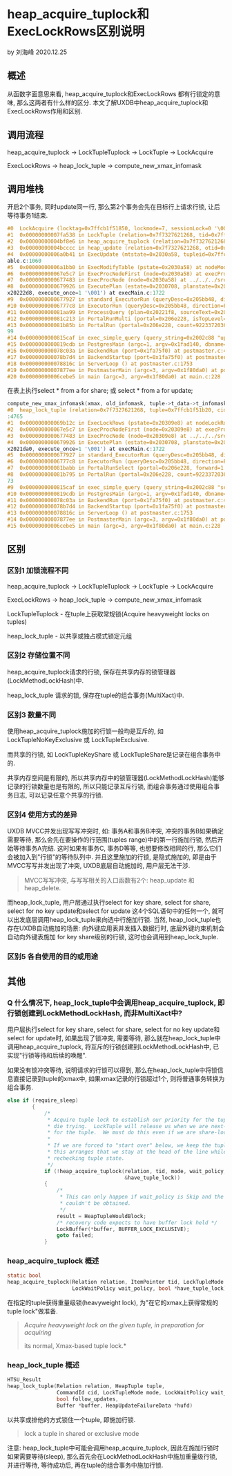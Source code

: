 # heap_acquire_tuplock和ExecLockRows区别说明

by 刘海峰 2020.12.25

## 概述

从函数字面意思来看, heap_acquire_tuplock和ExecLockRows 都有行锁定的意味, 那么这两者有什么样的区分. 本文了解UXDB中heap_acquire_tuplock和ExecLockRows作用和区别.

## 调用流程

heap_acquire_tuplock -> LockTupleTuplock -> LockTuple -> LockAcquire

ExecLockRows -> heap_lock_tuple -> compute_new_xmax_infomask

## 调用堆栈

开启2个事务, 同时update同一行, 那么第2个事务会先在目标行上请求行锁, 让后等待事务1结束.

```c
#0  LockAcquire (locktag=0x7ffcb1f51850, lockmode=7, sessionLock=0 '\000', dontWait=0 '\000') at lock.c:709
#1  0x00000000007fa538 in LockTuple (relation=0x7f7327621268, tid=0x7ffcb1f51914, lockmode=7) at lmgr.c:466
#2  0x00000000004bf8e6 in heap_acquire_tuplock (relation=0x7f7327621268, tid=0x7ffcb1f51914, mode=LockTupleNoKeyExclusive, wait_policy=LockWaitBlock, have_tuple_lock=0x7ffcb1f51903 "") at heapam.c:5434
#3  0x00000000004bcccc in heap_update (relation=0x7f7327621268, otid=0x7ffcb1f51b12, newtup=0x2032680, cid=0, crosscheck=0x0, wait=1 '\001', hufd=0x7ffcb1f51a60, lockmode=0x7ffcb1f51a5c) at heapam.c:3850
#4  0x00000000006a0b41 in ExecUpdate (mtstate=0x2030a58, tupleid=0x7ffcb1f51b12, oldtuple=0x0, slot=0x20321e0, planSlot=0x2031808, epqstate=0x2030b08, estate=0x2030708, canSetTag=1 '\001') at nodeModifyT
able.c:1060
#5  0x00000000006a1bb0 in ExecModifyTable (pstate=0x2030a58) at nodeModifyTable.c:1773
#6  0x000000000067e5c7 in ExecProcNodeFirst (node=0x2030a58) at execProcnode.c:430
#7  0x0000000000677483 in ExecProcNode (node=0x2030a58) at ../../../src/include/executor/executor.h:250
#8  0x0000000000679926 in ExecutePlan (estate=0x2030708, planstate=0x2030a58, use_parallel_mode=0 '\000', operation=CMD_UPDATE, sendTuples=0 '\000', numberTuples=0, direction=ForwardScanDirection, dest=0
x20222d8, execute_once=1 '\001') at execMain.c:1722
#9  0x0000000000677927 in standard_ExecutorRun (queryDesc=0x205bb48, direction=ForwardScanDirection, count=0, execute_once=1 '\001') at execMain.c:363
#10 0x00000000006777c8 in ExecutorRun (queryDesc=0x205bb48, direction=ForwardScanDirection, count=0, execute_once=1 '\001') at execMain.c:306
#11 0x000000000081aa99 in ProcessQuery (plan=0x20221f8, sourceText=0x2002c88 "update a set info=1 where id=1;", params=0x0, queryEnv=0x0, dest=0x20222d8, completionTag=0x7ffcb1f51f00 "") at pquery.c:161
#12 0x000000000081c213 in PortalRunMulti (portal=0x206e228, isTopLevel=1 '\001', setHoldSnapshot=0 '\000', dest=0x20222d8, altdest=0x20222d8, completionTag=0x7ffcb1f51f00 "") at pquery.c:1286
#13 0x000000000081b85b in PortalRun (portal=0x206e228, count=9223372036854775807, isTopLevel=1 '\001', run_once=1 '\001', dest=0x20222d8, altdest=0x20222d8, completionTag=0x7ffcb1f51f00 "") at pquery.c:7
99
#14 0x0000000000815caf in exec_simple_query (query_string=0x2002c88 "update a set info=1 where id=1;") at postgres.c:1144
#15 0x0000000000819cdb in PostgresMain (argc=1, argv=0x1fad140, dbname=0x1fad038 "postgres", username=0x1fad018 "postgres") at postgres.c:4133
#16 0x000000000078c03a in BackendRun (port=0x1fa75f0) at postmaster.c:4357
#17 0x000000000078b7d4 in BackendStartup (port=0x1fa75f0) at postmaster.c:4029
#18 0x000000000078816c in ServerLoop () at postmaster.c:1753
#19 0x00000000007877ee in PostmasterMain (argc=3, argv=0x1f80da0) at postmaster.c:1361
#20 0x00000000006cebe5 in main (argc=3, argv=0x1f80da0) at main.c:228
```



在表上执行select * from a for share;  或 select * from a for update;

```c
compute_new_xmax_infomask(xmax, old_infomask, tuple->t_data->t_infomask2,                           				GetCurrentTransactionId(), mode, false, &xid, &new_infomask, &new_infomask2);
#0  heap_lock_tuple (relation=0x7f7327621268, tuple=0x7ffcb1f51b20, cid=0, mode=LockTupleShare, wait_policy=LockWaitBlock, follow_updates=1 '\001', buffer=0x7ffcb1f51b1c, hufd=0x7ffcb1f51b00) at heapam.c
:4765
#1  0x000000000069b12c in ExecLockRows (pstate=0x20309e8) at nodeLockRows.c:183
#2  0x000000000067e5c7 in ExecProcNodeFirst (node=0x20309e8) at execProcnode.c:430
#3  0x0000000000677483 in ExecProcNode (node=0x20309e8) at ../../../src/include/executor/executor.h:250
#4  0x0000000000679926 in ExecutePlan (estate=0x2030708, planstate=0x20309e8, use_parallel_mode=0 '\000', operation=CMD_SELECT, sendTuples=1 '\001', numberTuples=0, direction=ForwardScanDirection, dest=0
x2021da0, execute_once=1 '\001') at execMain.c:1722
#5  0x0000000000677927 in standard_ExecutorRun (queryDesc=0x205bb48, direction=ForwardScanDirection, count=0, execute_once=1 '\001') at execMain.c:363
#6  0x00000000006777c8 in ExecutorRun (queryDesc=0x205bb48, direction=ForwardScanDirection, count=0, execute_once=1 '\001') at execMain.c:306
#7  0x000000000081babb in PortalRunSelect (portal=0x206e228, forward=1 '\001', count=0, dest=0x2021da0) at pquery.c:932
#8  0x000000000081b795 in PortalRun (portal=0x206e228, count=9223372036854775807, isTopLevel=1 '\001', run_once=1 '\001', dest=0x2021da0, altdest=0x2021da0, completionTag=0x7ffcb1f51f00 "") at pquery.c:7
73
#9  0x0000000000815caf in exec_simple_query (query_string=0x2002c88 "select * from a for share;") at postgres.c:1144
#10 0x0000000000819cdb in PostgresMain (argc=1, argv=0x1fad140, dbname=0x1fad038 "postgres", username=0x1fad018 "postgres") at postgres.c:4133
#11 0x000000000078c03a in BackendRun (port=0x1fa75f0) at postmaster.c:4357
#12 0x000000000078b7d4 in BackendStartup (port=0x1fa75f0) at postmaster.c:4029
#13 0x000000000078816c in ServerLoop () at postmaster.c:1753
#14 0x00000000007877ee in PostmasterMain (argc=3, argv=0x1f80da0) at postmaster.c:1361
#15 0x00000000006cebe5 in main (argc=3, argv=0x1f80da0) at main.c:228

```

## 区别

### 区别1 加锁流程不同

heap_acquire_tuplock -> LockTupleTuplock -> LockTuple -> LockAcquire

ExecLockRows -> heap_lock_tuple -> compute_new_xmax_infomask

LockTupleTuplock - 在tuple上获取常规锁(Acquire heavyweight locks on tuples)

heap_lock_tuple - 以共享或独占模式锁定元组

### 区别2 存储位置不同

heap_acquire_tuplock请求的行锁, 保存在共享内存的锁管理器(LockMethodLockHash)中.

heap_lock_tuple  请求的锁, 保存在tuple的组合事务(MultiXact)中.

### 区别3 数量不同

使用heap_acquire_tuplock施加的行锁一般均是互斥的, 如LockTupleNoKeyExclusive 或 LockTupleExclusive.

而共享的行锁, 如 LockTupleKeyShare 或 LockTupleShare是记录在组合事务中的.

共享内存空间是有限的, 所以共享内存中的锁管理器(LockMethodLockHash)能够记录的行锁数量也是有限的, 所以只能记录互斥行锁, 而组合事务通过使用组合事务日志, 可以记录任意个共享的行锁.

### 区别4 使用方式的差异

UXDB MVCC并发出现写写冲突时,  如: 事务A和事务B冲突, 冲突的事务B如果确定需要等待, 那么会先在要操作的行范围(tuples range)中的第一行施加行锁, 然后开始等待事务A完结. 这时如果有事务C, 事务D等等, 也想要修改相同的行, 那么它们会被加入到"行锁"的等待队列中. 并且这里施加的行锁, 是隐式施加的, 即是由于MVCC写写并发出现了冲突, UXDB底层自动施加的, 用户层无法干涉.

> MVCC写写冲突, 与写写相关的入口函数有2个:  heap_update 和 heap_delete.

而heap_lock_tuple, 用户层通过执行select for key share, select for share, select for no key update和select for update 这4个SQL语句中的任何一个, 就可以出发底层调用heap_lock_tuple来向选中行施加行锁.  当然, heap_lock_tuple也存在UXDB自动施加的场景: 向外键应用表并发插入数据行时, 底层外键约束机制会自动向外键表施加 for key share级别的行锁, 这时也会调用到heap_lock_tuple.

### 区别5 各自使用的目的或用途



## 其他

### Q 什么情况下, heap_lock_tuple中会调用heap_acquire_tuplock, 即行锁创建到LockMethodLockHash, 而非MultiXact中?

用户层执行select for key share, select for share, select for no key update和select for update时, 如果出现了锁冲突, 需要等待, 那么就在heap_lock_tuple中调用heap_acquire_tuplock, 将互斥的行锁创建到LockMethodLockHash中, 已实现"行锁等待和后续的唤醒".

如果没有锁冲突等待, 说明请求的行锁可以得到, 那么在heap_lock_tuple中将锁信息直接记录到tuple的xmax中, 如果xmax记录的行锁超过1个, 则将普通事务转换为组合事务.

```c
else if (require_sleep)
		{
			/*
			 * Acquire tuple lock to establish our priority for the tuple, or
			 * die trying.  LockTuple will release us when we are next-in-line
			 * for the tuple.  We must do this even if we are share-locking.
			 *
			 * If we are forced to "start over" below, we keep the tuple lock;
			 * this arranges that we stay at the head of the line while
			 * rechecking tuple state.
			 */
			if (!heap_acquire_tuplock(relation, tid, mode, wait_policy,
									  &have_tuple_lock))
			{
				/*
				 * This can only happen if wait_policy is Skip and the lock
				 * couldn't be obtained.
				 */
				result = HeapTupleWouldBlock;
				/* recovery code expects to have buffer lock held */
				LockBuffer(*buffer, BUFFER_LOCK_EXCLUSIVE);
				goto failed;
			}
```

### heap_acquire_tuplock 概述

```c
static bool
heap_acquire_tuplock(Relation relation, ItemPointer tid, LockTupleMode mode,
					 LockWaitPolicy wait_policy, bool *have_tuple_lock)
```

在指定的tuple获得重量级锁(heavyweight lock), 为"在它的xmax上获得常规的tuple lock"做准备.

> *Acquire heavyweight lock on the given tuple, in preparation for acquiring*
>
>  its normal, Xmax-based tuple lock.*

### heap_lock_tuple 概述

```c
HTSU_Result
heap_lock_tuple(Relation relation, HeapTuple tuple,
				CommandId cid, LockTupleMode mode, LockWaitPolicy wait_policy,
				bool follow_updates,
				Buffer *buffer, HeapUpdateFailureData *hufd)
```

以共享或排他的方式锁住一个tuple, 即施加行锁.

> lock a tuple in shared or exclusive mode

注意: heap_lock_tuple中可能会调用heap_acquire_tuplock, 因此在施加行锁时如果需要等待(sleep), 那么首先会在LockMethodLockHash中施加重量级行锁, 并进行等待, 等待成功后, 再在tuple的组合事务中施加行锁.